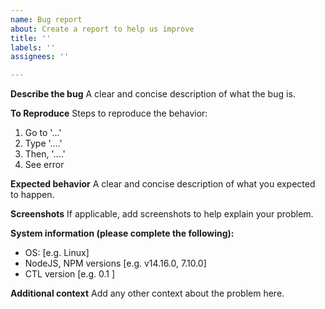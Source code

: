 ```yaml
---
name: Bug report
about: Create a report to help us improve
title: ''
labels: ''
assignees: ''

---
```


**Describe the bug**
A clear and concise description of what the bug is.

**To Reproduce**
Steps to reproduce the behavior:
1. Go to '...'
2. Type '....'
3. Then, '....'
4. See error

**Expected behavior**
A clear and concise description of what you expected to happen.

**Screenshots**
If applicable, add screenshots to help explain your problem.

**System information (please complete the following):**
 - OS: [e.g. Linux]
 - NodeJS, NPM versions [e.g. v14.16.0, 7.10.0]
 - CTL version [e.g. 0.1 ]

**Additional context**
Add any other context about the problem here.
